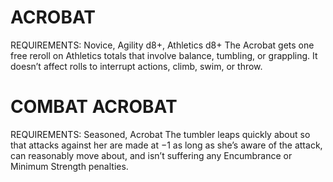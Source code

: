 # ACROBAT
REQUIREMENTS: Novice, Agility d8+, Athletics d8+
The Acrobat gets one free reroll on Athletics totals that involve balance, tumbling, or grappling. It doesn’t affect rolls to interrupt actions, climb, swim, or throw.

# COMBAT ACROBAT
REQUIREMENTS: Seasoned, Acrobat
The tumbler leaps quickly about so that attacks against her are made at −1 as long as she’s aware of the attack, can reasonably move about, and isn’t suffering any Encumbrance or Minimum Strength penalties.